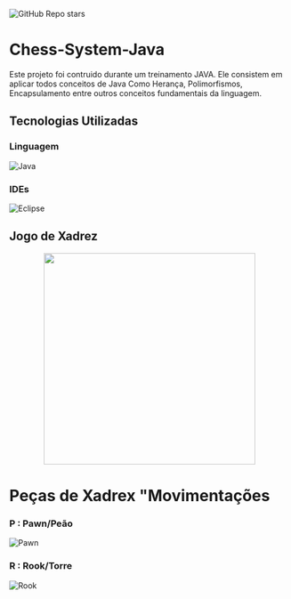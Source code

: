 ![GitHub Repo stars](https://img.shields.io/ubuntu/v/ubuntu-wallpapers/focal?style=plastic)


# Chess-System-Java

Este projeto foi contruido durante um treinamento JAVA. Ele consistem em aplicar todos conceitos de Java Como Herança, Polimorfismos, Encapsulamento entre outros conceitos fundamentais da linguagem.

## Tecnologias Utilizadas

### Linguagem

  ![Java](https://img.shields.io/badge/java-%23ED8B00.svg?style=for-the-badge&logo=java&logoColor=white)
  
### IDEs 

  ![Eclipse](https://img.shields.io/badge/Eclipse-FE7A16.svg?style=for-the-badge&logo=Eclipse&logoColor=white)

<div class="container"> 
  <h2>Jogo de Xadrez</h2>

  <div align="center">
  <img src="https://user-images.githubusercontent.com/33238924/190934737-5a840449-7ccd-4686-9e30-e8282dc3c4be.jpg" width="380px" heigth="400">
  </div>

 # Peças de Xadrex "Movimentações
  
 ### P : Pawn/Peão
  
  ![Pawn](https://user-images.githubusercontent.com/33238924/191055048-971fca53-fb17-4a1e-a66b-aa1693e55831.png)
  
 ### R : Rook/Torre
  
  ![Rook](https://user-images.githubusercontent.com/33238924/191080538-e5b0e038-44b2-46f8-be4e-96ade11404af.png)

</div>
